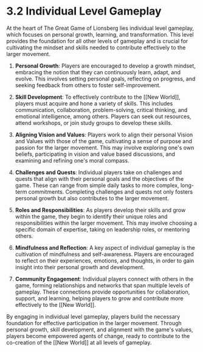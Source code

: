 # 3.2 Individual Level Gameplay

At the heart of The Great Game of Lionsberg lies individual level gameplay, which focuses on personal growth, learning, and transformation. This level provides the foundation for all other levels of gameplay and is crucial for cultivating the mindset and skills needed to contribute effectively to the larger movement.

1.  **Personal Growth**: Players are encouraged to develop a growth mindset, embracing the notion that they can continuously learn, adapt, and evolve. This involves setting personal goals, reflecting on progress, and seeking feedback from others to foster self-improvement.
    
2.  **Skill Development**: To effectively contribute to the [[New World]], players must acquire and hone a variety of skills. This includes communication, collaboration, problem-solving, critical thinking, and emotional intelligence, among others. Players can seek out resources, attend workshops, or join study groups to develop these skills.
    
3.  **Aligning Vision and Values**: Players work to align their personal Vision and Values with those of the game, cultivating a sense of purpose and passion for the larger movement. This may involve exploring one's own beliefs, participating in vision and value based discussions, and examining and refining one's moral compass.
    
4.  **Challenges and Quests**: Individual players take on challenges and quests that align with their personal goals and the objectives of the game. These can range from simple daily tasks to more complex, long-term commitments. Completing challenges and quests not only fosters personal growth but also contributes to the larger movement.
    
5.  **Roles and Responsibilities**: As players develop their skills and grow within the game, they begin to identify their unique roles and responsibilities within the larger movement. This may involve choosing a specific domain of expertise, taking on leadership roles, or mentoring others.
    
6.  **Mindfulness and Reflection**: A key aspect of individual gameplay is the cultivation of mindfulness and self-awareness. Players are encouraged to reflect on their experiences, emotions, and thoughts, in order to gain insight into their personal growth and development.
    
7.  **Community Engagement**: Individual players connect with others in the game, forming relationships and networks that span multiple levels of gameplay. These connections provide opportunities for collaboration, support, and learning, helping players to grow and contribute more effectively to the [[New World]].
    

By engaging in individual level gameplay, players build the necessary foundation for effective participation in the larger movement. Through personal growth, skill development, and alignment with the game's values, players become empowered agents of change, ready to contribute to the co-creation of the [[New World]] at all levels of gameplay.